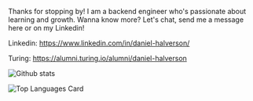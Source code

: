 Thanks for stopping by! I am a backend engineer who's passionate about learning and growth. Wanna know more? Let's chat, send me a message here or on my Linkedin!

Linkedin: https://www.linkedin.com/in/daniel-halverson/

Turing: https://alumni.turing.io/alumni/daniel-halverson

![Github stats](https://github-readme-stats.vercel.app/api?username=dhalverson&theme=dark&show_icons=true&count_private=true)

![Top Languages Card](https://github-readme-stats.vercel.app/api/top-langs/?username=dhalverson&theme=dark)
